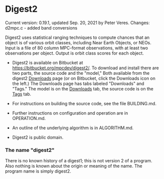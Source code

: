 # Digest2

Current version: 0.19.1, updated Sep. 20, 2021 by Peter Veres. Changes: d2mpc.c - added band conversions

Digest2 uses statistical ranging techniques to compute chances that an
object is of various orbit classes, including Near Earth Objects, or NEOs.
Input is a file of 80 column MPC-format observations, with at least two
observations per object.  Output is orbit class scores for each object.

* Digest2 is available on Bitbucket at https://bitbucket.org/mpcdev/digest2/.
To download and install there are two parts, the source code and the "model,"
Both available from the digest2
[Downloads](https://bitbucket.org/mpcdev/digest2/downloads/) page (or on
Bitbucket, click the Downloads icon on the left.)  The Downloads page has
tabs labeled "Downloads" and "Tags."  The model is on the
[Downloads](https://bitbucket.org/mpcdev/digest2/downloads/?tab=downloads) tab,
the source code is on the
[Tags](https://bitbucket.org/mpcdev/digest2/downloads/?tab=tags) tab.

* For instructions on building the source code, see the file BUILDING.md.

* Further instructions on configuration and operation are in OPERATION.md.

* An outline of the underlying algorithm is in ALGORITHM.md.

* Digest2 is public domain.

### The name "digest2"

There is no known history of a digest1; this is not version 2 of a program.
Also nothing is known about the origin or meaning of the name.
The program name is simply digest2.
